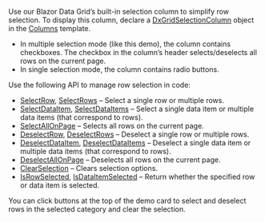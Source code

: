 Use our Blazor Data Grid’s built-in selection column to simplify row selection. To display this column, declare a [DxGridSelectionColumn](https://docs.devexpress.com/Blazor/DevExpress.Blazor.DxGridSelectionColumn) object in the [Columns](https://docs.devexpress.com/Blazor/DevExpress.Blazor.DxGrid.Columns) template.

* In multiple selection mode (like this demo), the column contains checkboxes. The checkbox in the column’s header selects/deselects all rows on the current page.
* In single selection mode, the column contains radio buttons.

Use the following API to manage row selection in code:
* [SelectRow](https://docs.devexpress.com/Blazor/DevExpress.Blazor.DxGrid.SelectRow(System.Int32-System.Boolean)), [SelectRows](https://docs.devexpress.com/Blazor/DevExpress.Blazor.DxGrid.SelectRows(System.Collections.Generic.IEnumerable-System.Int32--System.Boolean)) – Select a single row or multiple rows.
* [SelectDataItem](https://docs.devexpress.com/Blazor/DevExpress.Blazor.DxGrid.SelectDataItem(System.Object-System.Boolean)), [SelectDataItems](https://docs.devexpress.com/Blazor/DevExpress.Blazor.DxGrid.SelectDataItems(System.Collections.Generic.IEnumerable-System.Object--System.Boolean)) – Select a single data item or multiple data items (that correspond to rows).
* [SelectAllOnPage](https://docs.devexpress.com/Blazor/DevExpress.Blazor.DxGrid.SelectAllOnPage(System.Boolean)) – Selects all rows on the current page.
* [DeselectRow](https://docs.devexpress.com/Blazor/DevExpress.Blazor.DxGrid.DeselectRow(System.Int32)), [DeselectRows](https://docs.devexpress.com/Blazor/DevExpress.Blazor.DxGrid.DeselectRows(System.Collections.Generic.IEnumerable-System.Int32-)) – Deselect a single row or multiple rows.
* [DeselectDataItem](https://docs.devexpress.com/Blazor/DevExpress.Blazor.DxGrid.DeselectDataItem(System.Object)), [DeselectDataItems](https://docs.devexpress.com/Blazor/DevExpress.Blazor.DxGrid.DeselectDataItems(System.Collections.Generic.IEnumerable-System.Object-)) – Deselect a single data item or multiple data items (that correspond to rows).
* [DeselectAllOnPage](https://docs.devexpress.com/Blazor/DevExpress.Blazor.DxGrid.DeselectAllOnPage) – Deselects all rows on the current page.
* [ClearSelection](https://docs.devexpress.com/Blazor/DevExpress.Blazor.DxGrid.ClearSelection) – Clears selection options.
* [IsRowSelected](https://docs.devexpress.com/Blazor/DevExpress.Blazor.DxGrid.IsRowSelected(System.Int32)), [IsDataItemSelected](https://docs.devexpress.com/Blazor/DevExpress.Blazor.DxGrid.IsDataItemSelected(System.Object)) – Return whether the specified row or data item is selected.

You can click buttons at the top of the demo card to select and deselect rows in the selected category and clear the selection.
